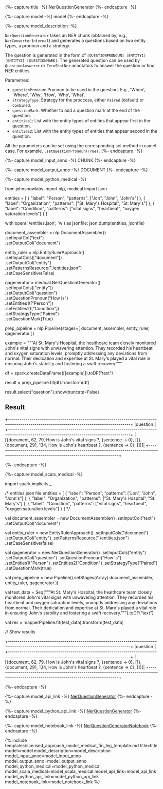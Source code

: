 {%- capture title -%}
NerQuestionGenerator
{%- endcapture -%}

{%- capture model -%}
model
{%- endcapture -%}

{%- capture model_description -%}

`NerQuestionGenerator` takes an NER chunk (obtained by, e.g., `NerConverterInternal`) and generates a questions based on two entity types, a pronoun and a strategy.

The question is generated in the form of `[QUESTIONPRONOUN] [ENTITY1] [ENTITY2] [QUESTIONMARK]`. The generated question can be used by `QuestionAnswerer` or `ZeroShotNer` annotators to answer the question or find NER entities. 

Parametres:

- `questionPronoun`: Pronoun to be used in the question. E.g., 'When', 'Where', 'Why', 'How', 'Who', 'What'.
- `strategyType`: Strategy for the proccess, either `Paired` (default) or `Combined`.
- `questionMark`: Whether to add a question mark at the end of the question.
- `entities1`: List with the entity types of entities that appear first in the question. 
- `entities2`: List with the entity types of entities that appear second in the question.


All the parameters can be set using the corresponding set method in camel case. For example, `.setQuestionPronoun(True)`.
{%- endcapture -%}

{%- capture model_input_anno -%}
CHUNK
{%- endcapture -%}

{%- capture model_output_anno -%}
DOCUMENT
{%- endcapture -%}

{%- capture model_python_medical -%}

from johnsnowlabs import nlp, medical
import json

entities = [
          {
            "label": "Person",
            "patterns": ["Jon", "John", "John's"]
          },
          {
            "label": "Organization",
            "patterns": ["St. Mary's Hospital", "St. Mary's"]
          },
          {
              "label": "Condition",
              "patterns": ["vital signs", "heartbeat", "oxygen saturation levels"]
          }
         ]

with open('./entities.json', 'w') as jsonfile:
    json.dump(entities, jsonfile)



document_assembler = nlp.DocumentAssembler()\
    .setInputCol("text")\
    .setOutputCol("document")

entity_ruler = nlp.EntityRulerApproach() \
    .setInputCols(["document"]) \
    .setOutputCol("entity") \
    .setPatternsResource("./entities.json")\
    .setCaseSensitive(False)

qagenerator = medical.NerQuestionGenerator()\
    .setInputCols(["entity"])\
    .setOutputCol("question")\
    .setQuestionPronoun("How is")\
    .setEntities1(["Person"])\
    .setEntities2(["Condition"])\
    .setStrategyType("Paired")\
    .setQuestionMark(True)


prep_pipeline = nlp.Pipeline(stages=[
    document_assembler,
    entity_ruler,
    qagenerator
])



example = """At St. Mary's Hospital, the healthcare team closely monitored John's vital signs with unwavering attention. They recorded his heartbeat and oxygen saturation levels, promptly addressing any deviations from normal. Their dedication and expertise at St. Mary's played a vital role in ensuring John's stability and fostering a swift recovery."""

df = spark.createDataFrame([[example]]).toDF("text")

result = prep_pipeline.fit(df).transform(df)

result.select("question").show(truncate=False)

## Result

+--------------------------------------------------------------------------------------------------------------------------------------------+
|question                                                                                                                                    |
+--------------------------------------------------------------------------------------------------------------------------------------------+
|[{document, 62, 79, How is John's vital signs ?, {sentence -> 0}, []}, {document, 291, 134, How is John's heartbeat ?, {sentence -> 0}, []}]|
+--------------------------------------------------------------------------------------------------------------------------------------------+

{%- endcapture -%}


{%- capture model_scala_medical -%}

import spark.implicits._

/* entities.json file
entities = [
          {
            "label": "Person",
            "patterns": ["Jon", "John", "John's"]
          },
          {
            "label": "Organization",
            "patterns": ["St. Mary's Hospital", "St. Mary's"]
          },
          {
              "label": "Condition",
              "patterns": ["vital signs", "heartbeat", "oxygen saturation levels"]
          }
         ]
*/


val document_assembler = new DocumentAssembler()
    .setInputCol("text")
    .setOutputCol("document")

val entity_ruler = new EntityRulerApproach()
    .setInputCols("document")
    .setOutputCol("entity")
    .setPatternsResource("./entities.json")
    .setCaseSensitive(false)

val qagenerator = new NerQuestionGenerator()
    .setInputCols("entity")
    .setOutputCol("question")
    .setQuestionPronoun("How is")
    .setEntities1("Person")
    .setEntities2("Condition")
    .setStrategyType("Paired")
    .setQuestionMark(true)

val prep_pipeline = new Pipeline().setStages(Array(
    document_assembler, 
    entity_ruler, 
    qagenerator )) 


val test_data = Seq("""At St. Mary's Hospital, the healthcare team closely monitored John's vital signs with unwavering attention. They recorded his heartbeat and oxygen saturation levels, promptly addressing any deviations from normal. Their dedication and expertise at St. Mary's played a vital role in ensuring John's stability and fostering a swift recovery.""").toDF("text")

val res = mapperPipeline.fit(test_data).transform(test_data)

// Show results

+--------------------------------------------------------------------------------------------------------------------------------------------+
|question                                                                                                                                    |
+--------------------------------------------------------------------------------------------------------------------------------------------+
|[{document, 62, 79, How is John's vital signs ?, {sentence -> 0}, []}, {document, 291, 134, How is John's heartbeat ?, {sentence -> 0}, []}]|
+--------------------------------------------------------------------------------------------------------------------------------------------+

{%- endcapture -%}

{%- capture model_api_link -%}
[NerQuestionGenerator](https://nlp.johnsnowlabs.com/licensed/api/com/johnsnowlabs/nlp/annotators/qa/NerQuestionGenerator.html)
{%- endcapture -%}

{%- capture model_python_api_link -%}
[NerQuestionGenerator](https://nlp.johnsnowlabs.com/licensed/api/python/reference/autosummary/sparknlp_jsl/annotator/qa/qa_ner_generator/index.html#sparknlp_jsl.annotator.qa.qa_ner_generator.NerQuestionGenerator)
{%- endcapture -%}

{%- capture model_notebook_link -%}
[NerQuestionGeneratorNotebook](https://github.com/JohnSnowLabs/spark-nlp-workshop/blob/Healthcare_MOOC/Spark_NLP_Udemy_MOOC/Healthcare_NLP/NerQuestionGenerator.ipynb)
{%- endcapture -%}


{% include templates/licensed_approach_model_medical_fin_leg_template.md
title=title
model=model
model_description=model_description
model_input_anno=model_input_anno
model_output_anno=model_output_anno
model_python_medical=model_python_medical
model_scala_medical=model_scala_medical
model_api_link=model_api_link
model_python_api_link=model_python_api_link
model_notebook_link=model_notebook_link
%}
